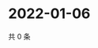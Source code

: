 # 2022-01-06

共 0 条

<!-- BEGIN WEIBO -->
<!-- 最后更新时间 Thu Jan 06 2022 00:13:40 GMT+0800 (China Standard Time) -->

<!-- END WEIBO -->
